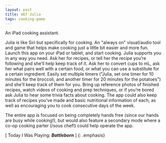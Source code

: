 ```yaml
---
layout: post
title: 467 Julia
tags: cooking-game
---
```

An iPad cooking assistant.

Julia is like Siri but specifically for cooking.  An "always on" visual/audio tool and game that helps make cooking just a little bit easier and more fun.  Launch this app on your iPad or tablet, and start cooking.  Julia supports you in any way you need.  Ask her for recipes, or tell her the recipe you’re following and she’ll help keep track of it.  Ask her to convert cups to mL, ask her what pairs well with a certain food, or what you can use a substitute for a certain ingredient.  Easily set multiple timers ("Julia, set one timer for 10 minutes for the broccoli, and another timer for 20 minutes for the potatoes") and she’ll keep track of them for you.  Bring up reference photos of finished recipes, watch videos of cooking and prep techniques, or if you’re bored ask Julia to hear some trivia facts about cooking.  The app could also keep track of recipes you’ve made and basic nutritional information of each, as well as encouraging you to cook consecutive days of the week.

The entire app is focused on being completely hands free (since our hands are busy while cooking!), but would also feature a secondary mode where a co-op cooking parter (/sous chef!) could help operate the app.

[ Today I Was Playing: ***Battleborn*** ]
{: .emphasis}